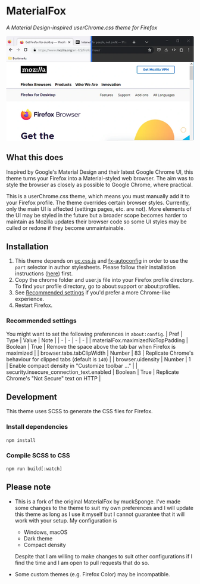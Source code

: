 # MaterialFox

_A Material Design-inspired userChrome.css theme for Firefox_

![Preview](./media/material-fox.webp)

## What this does

Inspired by Google's Material Design and their latest Google Chrome UI, this theme turns your Firefox into a Material-styled web browser. The aim was to style the browser as closely as possible to Google Chrome, where practical.

This is a userChrome.css theme, which means you must manually add it to your Firefox profile. The theme overrides certain browser styles. Currently, only the main UI is affected (settings pages, etc. are not). More elements of the UI may be styled in the future but a broader scope becomes harder to maintain as Mozilla updates their browser code so some UI styles may be culled or redone if they become unmaintainable.

## Installation

1. This theme depends on [uc.css.js](https://github.com/aminomancer/uc.css.js) and [fx-autoconfig](https://github.com/MrOtherGuy/fx-autoconfig) in order to use the `part` selector in author stylesheets. Please follow their installation instructions ([here](https://github.com/MrOtherGuy/fx-autoconfig#setting-up-configjs-from-program-folder)) first.
1. Copy the chrome folder and user.js file into your Firefox profile directory. To find your profile directory, go to about:support or about:profiles.
1. See [Recommended settings](#recommended-settings) if you'd prefer a more Chrome-like experience.
1. Restart Firefox.

### Recommended settings

You might want to set the following preferences in `about:config`.
| Pref | Type | Value | Note |
| - | - | - | - |
| materialFox.maximizedNoTopPadding | Boolean | True | Remove the space above the tab bar when Firefox is maximized |
| browser.tabs.tabClipWidth | Number | 83 | Replicate Chrome's behaviour for clipped tabs (default is `140`) |
| browser.uidensity | Number | 1 | Enable compact density in "Customize toolbar ..." |
| security.insecure_connection_text.enabled | Boolean | True | Replicate Chrome's "Not Secure" text on HTTP |

## Development

This theme uses SCSS to generate the CSS files for Firefox.

### Install dependencies

`npm install`

### Compile SCSS to CSS

`npm run build[:watch]`

## Please note

- This is a fork of the original MaterialFox by muckSponge. I've made some changes to the theme to suit my own preferences and I will update this theme as long as I use it myself but I cannot guarantee that it will work with your setup. My configuration is

  - Windows, macOS
  - Dark theme
  - Compact density

  Despite that I am willing to make changes to suit other configurations if I find the time and I am open to pull requests that do so.

- Some custom themes (e.g. Firefox Color) may be incompatible.
